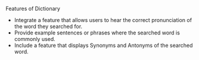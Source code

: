 Features of Dictionary
- Integrate a feature that allows users to hear the correct pronunciation of the word they searched for.
- Provide example sentences or phrases where the searched word is commonly used.
- Include a feature that displays Synonyms and Antonyms of the searched word.
